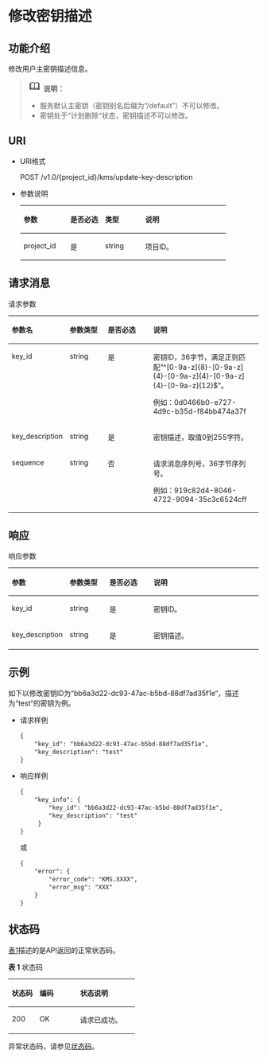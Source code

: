 # 修改密钥描述<a name="dew_02_0027"></a>

## 功能介绍<a name="section6685482991125"></a>

修改用户主密钥描述信息。

>![](public_sys-resources/icon-note.gif) **说明：**   
>-   服务默认主密钥（密钥别名后缀为“/default”）不可以修改。  
>-   密钥处于“计划删除“状态，密钥描述不可以修改。  

## URI<a name="section3191906891125"></a>

-   URI格式

    POST /v1.0/\{project\_id\}/kms/update-key-description

-   参数说明

    <a name="table6116459691125"></a>
    <table><thead align="left"><tr id="row2741617991125"><th class="cellrowborder" valign="top" width="22.74%" id="mcps1.1.5.1.1"><p id="p611804291125"><a name="p611804291125"></a><a name="p611804291125"></a>参数</p>
    </th>
    <th class="cellrowborder" valign="top" width="16.919999999999998%" id="mcps1.1.5.1.2"><p id="p2579942291125"><a name="p2579942291125"></a><a name="p2579942291125"></a>是否必选</p>
    </th>
    <th class="cellrowborder" valign="top" width="19.55%" id="mcps1.1.5.1.3"><p id="p937843891125"><a name="p937843891125"></a><a name="p937843891125"></a>类型</p>
    </th>
    <th class="cellrowborder" valign="top" width="40.79%" id="mcps1.1.5.1.4"><p id="p2145602791125"><a name="p2145602791125"></a><a name="p2145602791125"></a>说明</p>
    </th>
    </tr>
    </thead>
    <tbody><tr id="row6021661291125"><td class="cellrowborder" valign="top" width="22.74%" headers="mcps1.1.5.1.1 "><p id="p4570740291125"><a name="p4570740291125"></a><a name="p4570740291125"></a>project_id</p>
    </td>
    <td class="cellrowborder" valign="top" width="16.919999999999998%" headers="mcps1.1.5.1.2 "><p id="p1131205291125"><a name="p1131205291125"></a><a name="p1131205291125"></a>是</p>
    </td>
    <td class="cellrowborder" valign="top" width="19.55%" headers="mcps1.1.5.1.3 "><p id="p4386100291125"><a name="p4386100291125"></a><a name="p4386100291125"></a>string</p>
    </td>
    <td class="cellrowborder" valign="top" width="40.79%" headers="mcps1.1.5.1.4 "><p id="p6308031091125"><a name="p6308031091125"></a><a name="p6308031091125"></a>项目ID。</p>
    </td>
    </tr>
    </tbody>
    </table>


## 请求消息<a name="section3085187891125"></a>

请求参数 

<a name="table6419419691821"></a>
<table><thead align="left"><tr id="row3033405791821"><th class="cellrowborder" valign="top" width="22.447755224477554%" id="mcps1.1.5.1.1"><p id="p4113955391821"><a name="p4113955391821"></a><a name="p4113955391821"></a>参数名</p>
</th>
<th class="cellrowborder" valign="top" width="15.308469153084694%" id="mcps1.1.5.1.2"><p id="p4396951091821"><a name="p4396951091821"></a><a name="p4396951091821"></a>参数类型</p>
</th>
<th class="cellrowborder" valign="top" width="18.36816318368163%" id="mcps1.1.5.1.3"><p id="p476054391821"><a name="p476054391821"></a><a name="p476054391821"></a>是否必选</p>
</th>
<th class="cellrowborder" valign="top" width="43.87561243875613%" id="mcps1.1.5.1.4"><p id="p5005970191821"><a name="p5005970191821"></a><a name="p5005970191821"></a>说明</p>
</th>
</tr>
</thead>
<tbody><tr id="row2830395191821"><td class="cellrowborder" valign="top" width="22.447755224477554%" headers="mcps1.1.5.1.1 "><p id="p41161123143326"><a name="p41161123143326"></a><a name="p41161123143326"></a>key_id</p>
</td>
<td class="cellrowborder" valign="top" width="15.308469153084694%" headers="mcps1.1.5.1.2 "><p id="p45716679143326"><a name="p45716679143326"></a><a name="p45716679143326"></a>string</p>
</td>
<td class="cellrowborder" valign="top" width="18.36816318368163%" headers="mcps1.1.5.1.3 "><p id="p12063482143326"><a name="p12063482143326"></a><a name="p12063482143326"></a>是</p>
</td>
<td class="cellrowborder" valign="top" width="43.87561243875613%" headers="mcps1.1.5.1.4 "><p id="p37618023143326"><a name="p37618023143326"></a><a name="p37618023143326"></a>密钥ID，36字节，满足正则匹配“^[0-9a-z]{8}-[0-9a-z]{4}-[0-9a-z]{4}-[0-9a-z]{4}-[0-9a-z]{12}$”。</p>
<p id="p52558345143326"><a name="p52558345143326"></a><a name="p52558345143326"></a>例如：0d0466b0-e727-4d9c-b35d-f84bb474a37f</p>
</td>
</tr>
<tr id="row601748291821"><td class="cellrowborder" valign="top" width="22.447755224477554%" headers="mcps1.1.5.1.1 "><p id="p1123746293430"><a name="p1123746293430"></a><a name="p1123746293430"></a>key_description</p>
</td>
<td class="cellrowborder" valign="top" width="15.308469153084694%" headers="mcps1.1.5.1.2 "><p id="p3781924793430"><a name="p3781924793430"></a><a name="p3781924793430"></a>string</p>
</td>
<td class="cellrowborder" valign="top" width="18.36816318368163%" headers="mcps1.1.5.1.3 "><p id="p4346013693430"><a name="p4346013693430"></a><a name="p4346013693430"></a>是</p>
</td>
<td class="cellrowborder" valign="top" width="43.87561243875613%" headers="mcps1.1.5.1.4 "><p id="p3061008993430"><a name="p3061008993430"></a><a name="p3061008993430"></a>密钥描述，取值0到255字符。</p>
</td>
</tr>
<tr id="row315093291821"><td class="cellrowborder" valign="top" width="22.447755224477554%" headers="mcps1.1.5.1.1 "><p id="p5389896591821"><a name="p5389896591821"></a><a name="p5389896591821"></a>sequence</p>
</td>
<td class="cellrowborder" valign="top" width="15.308469153084694%" headers="mcps1.1.5.1.2 "><p id="p374008391821"><a name="p374008391821"></a><a name="p374008391821"></a>string</p>
</td>
<td class="cellrowborder" valign="top" width="18.36816318368163%" headers="mcps1.1.5.1.3 "><p id="p3451131791821"><a name="p3451131791821"></a><a name="p3451131791821"></a>否</p>
</td>
<td class="cellrowborder" valign="top" width="43.87561243875613%" headers="mcps1.1.5.1.4 "><p id="p1353627112719"><a name="p1353627112719"></a><a name="p1353627112719"></a>请求消息序列号，36字节序列号。</p>
<p id="p4395331691821"><a name="p4395331691821"></a><a name="p4395331691821"></a>例如：919c82d4-8046-4722-9094-35c3c6524cff</p>
</td>
</tr>
</tbody>
</table>

## 响应<a name="section955024991125"></a>

响应参数 

<a name="table4661953591125"></a>
<table><thead align="left"><tr id="row5741486791125"><th class="cellrowborder" valign="top" width="21.997800219978004%" id="mcps1.1.5.1.1"><p id="p2009266891125"><a name="p2009266891125"></a><a name="p2009266891125"></a>参数</p>
</th>
<th class="cellrowborder" valign="top" width="15.978402159784022%" id="mcps1.1.5.1.2"><p id="p1689338191125"><a name="p1689338191125"></a><a name="p1689338191125"></a>参数类型</p>
</th>
<th class="cellrowborder" valign="top" width="17.858214178582145%" id="mcps1.1.5.1.3"><p id="p2618658291125"><a name="p2618658291125"></a><a name="p2618658291125"></a>是否必选</p>
</th>
<th class="cellrowborder" valign="top" width="44.16558344165583%" id="mcps1.1.5.1.4"><p id="p4073839291125"><a name="p4073839291125"></a><a name="p4073839291125"></a>说明</p>
</th>
</tr>
</thead>
<tbody><tr id="row1147544291125"><td class="cellrowborder" valign="top" width="21.997800219978004%" headers="mcps1.1.5.1.1 "><p id="p708028792054"><a name="p708028792054"></a><a name="p708028792054"></a>key_id</p>
</td>
<td class="cellrowborder" valign="top" width="15.978402159784022%" headers="mcps1.1.5.1.2 "><p id="p3663236692054"><a name="p3663236692054"></a><a name="p3663236692054"></a>string</p>
</td>
<td class="cellrowborder" valign="top" width="17.858214178582145%" headers="mcps1.1.5.1.3 "><p id="p1443169492054"><a name="p1443169492054"></a><a name="p1443169492054"></a>是</p>
</td>
<td class="cellrowborder" valign="top" width="44.16558344165583%" headers="mcps1.1.5.1.4 "><p id="p2811658392054"><a name="p2811658392054"></a><a name="p2811658392054"></a>密钥ID。</p>
</td>
</tr>
<tr id="row5657868491125"><td class="cellrowborder" valign="top" width="21.997800219978004%" headers="mcps1.1.5.1.1 "><p id="p1402298193456"><a name="p1402298193456"></a><a name="p1402298193456"></a>key_description</p>
</td>
<td class="cellrowborder" valign="top" width="15.978402159784022%" headers="mcps1.1.5.1.2 "><p id="p4992964492054"><a name="p4992964492054"></a><a name="p4992964492054"></a>string</p>
</td>
<td class="cellrowborder" valign="top" width="17.858214178582145%" headers="mcps1.1.5.1.3 "><p id="p1776938992054"><a name="p1776938992054"></a><a name="p1776938992054"></a>是</p>
</td>
<td class="cellrowborder" valign="top" width="44.16558344165583%" headers="mcps1.1.5.1.4 "><p id="p3003444392054"><a name="p3003444392054"></a><a name="p3003444392054"></a>密钥描述。</p>
</td>
</tr>
</tbody>
</table>

## 示例<a name="section2139731104419"></a>

如下以修改密钥ID为“bb6a3d22-dc93-47ac-b5bd-88df7ad35f1e“，描述为“test“的密钥为例。

-   请求样例

    ```
    {
        "key_id": "bb6a3d22-dc93-47ac-b5bd-88df7ad35f1e",
        "key_description": "test"     
    }
    ```

-   响应样例

    ```
    {
        "key_info": {           
            "key_id": "bb6a3d22-dc93-47ac-b5bd-88df7ad35f1e",
            "key_description": "test"        
         }
    }
    ```

    或

    ```
    {
        "error": {
            "error_code": "KMS.XXXX",
            "error_msg": "XXX"
        }
    }
    ```


## 状态码<a name="section3454223421"></a>

[表1](#dew_02_0012_zh-cn_topic_0079615001_table20596071)描述的是API返回的正常状态码。

**表 1**  状态码

<a name="dew_02_0012_zh-cn_topic_0079615001_table20596071"></a>
<table><thead align="left"><tr id="dew_02_0012_zh-cn_topic_0079615001_row9746163"><th class="cellrowborder" valign="top" width="22%" id="mcps1.2.4.1.1"><p id="dew_02_0012_p57545694203043"><a name="dew_02_0012_p57545694203043"></a><a name="dew_02_0012_p57545694203043"></a>状态码</p>
</th>
<th class="cellrowborder" valign="top" width="32%" id="mcps1.2.4.1.2"><p id="dew_02_0012_p4531342288"><a name="dew_02_0012_p4531342288"></a><a name="dew_02_0012_p4531342288"></a>编码</p>
</th>
<th class="cellrowborder" valign="top" width="46%" id="mcps1.2.4.1.3"><p id="dew_02_0012_p30689603203043"><a name="dew_02_0012_p30689603203043"></a><a name="dew_02_0012_p30689603203043"></a>状态说明</p>
</th>
</tr>
</thead>
<tbody><tr id="dew_02_0012_zh-cn_topic_0079615001_row48621261"><td class="cellrowborder" valign="top" width="22%" headers="mcps1.2.4.1.1 "><p id="dew_02_0012_zh-cn_topic_0079615001_p46008046"><a name="dew_02_0012_zh-cn_topic_0079615001_p46008046"></a><a name="dew_02_0012_zh-cn_topic_0079615001_p46008046"></a>200</p>
</td>
<td class="cellrowborder" valign="top" width="32%" headers="mcps1.2.4.1.2 "><p id="dew_02_0012_p7538425819"><a name="dew_02_0012_p7538425819"></a><a name="dew_02_0012_p7538425819"></a>OK</p>
</td>
<td class="cellrowborder" valign="top" width="46%" headers="mcps1.2.4.1.3 "><p id="dew_02_0012_zh-cn_topic_0079615001_p35664277"><a name="dew_02_0012_zh-cn_topic_0079615001_p35664277"></a><a name="dew_02_0012_zh-cn_topic_0079615001_p35664277"></a>请求已成功。</p>
</td>
</tr>
</tbody>
</table>

异常状态码，请参见[状态码](状态码.md)。

